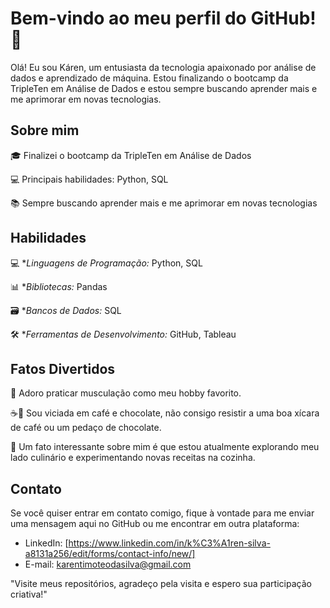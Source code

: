  # Bem-vindo ao meu perfil do GitHub! 👋

Olá! Eu sou Káren, um entusiasta da tecnologia apaixonado por análise de dados e aprendizado de máquina. Estou finalizando o bootcamp da TripleTen em Análise de Dados e estou sempre buscando aprender mais e me aprimorar em novas tecnologias.


## Sobre mim
 🎓 Finalizei o bootcamp da TripleTen em Análise de Dados
 
 💻 Principais habilidades: Python, SQL
 
 📚 Sempre buscando aprender mais e me aprimorar em novas tecnologias

 

## Habilidades
 💻 **Linguagens de Programação:* Python, SQL
 
 📊 **Bibliotecas:* Pandas
 
 🗃️ **Bancos de Dados:* SQL
 
 🛠️ **Ferramentas de Desenvolvimento:* GitHub, Tableau



## Fatos Divertidos
 💪 Adoro praticar musculação como meu hobby favorito.
 
 ☕️🍫 Sou viciada em café e chocolate, não consigo resistir a uma boa xícara de café ou um pedaço de chocolate.
 
 🍳 Um fato interessante sobre mim é que estou atualmente explorando meu lado culinário e experimentando novas receitas na cozinha.



## Contato
Se você quiser entrar em contato comigo, fique à vontade para me enviar uma mensagem aqui no GitHub ou me encontrar em outra plataforma:

- LinkedIn: [https://www.linkedin.com/in/k%C3%A1ren-silva-a8131a256/edit/forms/contact-info/new/]
- E-mail: karentimoteodasilva@gmail.com

"Visite meus repositórios, agradeço pela visita e espero sua participação criativa!"
